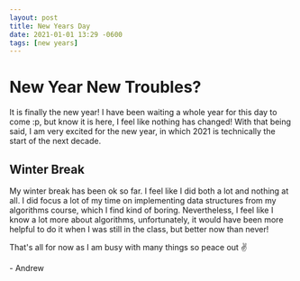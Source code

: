 ```yaml
---
layout: post
title: New Years Day
date: 2021-01-01 13:29 -0600
tags: [new years]
---
```


# New Year New Troubles?

It is finally the new year! I have been waiting a whole year for this day to come :p, but know it is here, I feel like nothing has changed! With that being said, I am very excited for the new year, in which 2021 is technically the start of the next decade.

## Winter Break

My winter break has been ok so far. I feel like I did both a lot and nothing at all. I did focus a lot of my time on implementing data structures from my algorithms course, which I find kind of boring. Nevertheless, I feel like I know a lot more about algorithms, unfortunately, it would have been more helpful to do it when I was still in the class, but better now than never!  

That's all for now as I am busy with many things so peace out ✌️

\- Andrew
